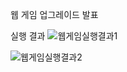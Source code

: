 웹 게임 업그레이드 발표

실행 결과
![웹게임실행결과1](https://github.com/Bottomdeal/game/assets/120577570/d8b2e133-5e62-4a63-9cd6-fda39b906c26)

![웹게임실행결과2](https://github.com/Bottomdeal/game/assets/120577570/145b0fa8-5cb5-4db9-af95-b6e505b943c6)
